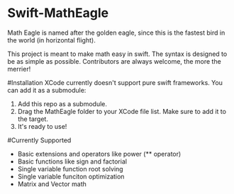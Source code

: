 # Swift-MathEagle
Math Eagle is named after the golden eagle, since this is the fastest bird in the world (in horizontal flight).

This project is meant to make math easy in swift. The syntax is designed to be as simple as possible. Contributors are always welcome, the more the merrier!

#Installation
XCode currently doesn't support pure swift frameworks. You can add it as a submodule:
  1. Add this repo as a submodule.
  2. Drag the MathEagle folder to your XCode file list. Make sure to add it to the target.
  3. It's ready to use!

#Currently Supported
* Basic extensions and operators like power (** operator)
* Basic functions like sign and factorial
* Single variable function root solving
* Single variable funciton optimization
* Matrix and Vector math
